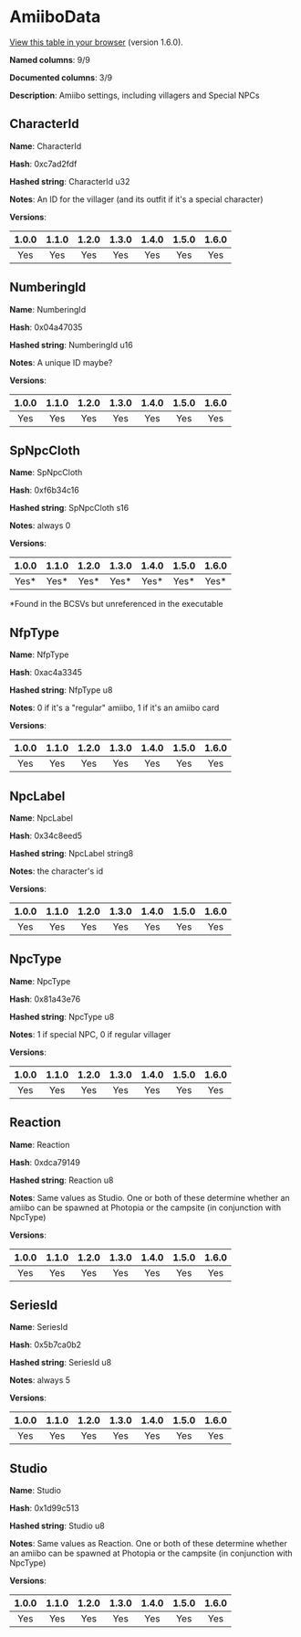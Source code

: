 # AmiiboData
[View this table in your browser](AmiiboData-value.md) (version 1.6.0).

**Named columns**: 9/9

**Documented columns**: 3/9

**Description**: Amiibo settings, including villagers and Special NPCs
## CharacterId

**Name**: CharacterId

**Hash**: 0xc7ad2fdf

**Hashed string**: CharacterId u32

**Notes**: An ID for the villager (and its outfit if it's a special character)

**Versions**: 

 | 1.0.0 | 1.1.0 | 1.2.0 | 1.3.0 | 1.4.0 | 1.5.0 | 1.6.0
|:--:|:--:|:--:|:--:|:--:|:--:|:--:|
| Yes | Yes | Yes | Yes | Yes | Yes | Yes| 


## NumberingId

**Name**: NumberingId

**Hash**: 0x04a47035

**Hashed string**: NumberingId u16

**Notes**: A unique ID maybe?

**Versions**: 

 | 1.0.0 | 1.1.0 | 1.2.0 | 1.3.0 | 1.4.0 | 1.5.0 | 1.6.0
|:--:|:--:|:--:|:--:|:--:|:--:|:--:|
| Yes | Yes | Yes | Yes | Yes | Yes | Yes| 


## SpNpcCloth

**Name**: SpNpcCloth

**Hash**: 0xf6b34c16

**Hashed string**: SpNpcCloth s16

**Notes**: always 0

**Versions**: 

 | 1.0.0 | 1.1.0 | 1.2.0 | 1.3.0 | 1.4.0 | 1.5.0 | 1.6.0
|:--:|:--:|:--:|:--:|:--:|:--:|:--:|
| Yes* | Yes* | Yes* | Yes* | Yes* | Yes* | Yes*| 

*Found in the BCSVs but unreferenced in the executable

## NfpType

**Name**: NfpType

**Hash**: 0xac4a3345

**Hashed string**: NfpType u8

**Notes**: 0 if it's a "regular" amiibo, 1 if it's an amiibo card

**Versions**: 

 | 1.0.0 | 1.1.0 | 1.2.0 | 1.3.0 | 1.4.0 | 1.5.0 | 1.6.0
|:--:|:--:|:--:|:--:|:--:|:--:|:--:|
| Yes | Yes | Yes | Yes | Yes | Yes | Yes| 


## NpcLabel

**Name**: NpcLabel

**Hash**: 0x34c8eed5

**Hashed string**: NpcLabel string8

**Notes**: the character's id

**Versions**: 

 | 1.0.0 | 1.1.0 | 1.2.0 | 1.3.0 | 1.4.0 | 1.5.0 | 1.6.0
|:--:|:--:|:--:|:--:|:--:|:--:|:--:|
| Yes | Yes | Yes | Yes | Yes | Yes | Yes| 


## NpcType

**Name**: NpcType

**Hash**: 0x81a43e76

**Hashed string**: NpcType u8

**Notes**: 1 if special NPC, 0 if regular villager

**Versions**: 

 | 1.0.0 | 1.1.0 | 1.2.0 | 1.3.0 | 1.4.0 | 1.5.0 | 1.6.0
|:--:|:--:|:--:|:--:|:--:|:--:|:--:|
| Yes | Yes | Yes | Yes | Yes | Yes | Yes| 


## Reaction

**Name**: Reaction

**Hash**: 0xdca79149

**Hashed string**: Reaction u8

**Notes**: Same values as Studio. One or both of these determine whether an amiibo can be spawned at Photopia or the campsite (in conjunction with NpcType)

**Versions**: 

 | 1.0.0 | 1.1.0 | 1.2.0 | 1.3.0 | 1.4.0 | 1.5.0 | 1.6.0
|:--:|:--:|:--:|:--:|:--:|:--:|:--:|
| Yes | Yes | Yes | Yes | Yes | Yes | Yes| 


## SeriesId

**Name**: SeriesId

**Hash**: 0x5b7ca0b2

**Hashed string**: SeriesId u8

**Notes**: always 5

**Versions**: 

 | 1.0.0 | 1.1.0 | 1.2.0 | 1.3.0 | 1.4.0 | 1.5.0 | 1.6.0
|:--:|:--:|:--:|:--:|:--:|:--:|:--:|
| Yes | Yes | Yes | Yes | Yes | Yes | Yes| 


## Studio

**Name**: Studio

**Hash**: 0x1d99c513

**Hashed string**: Studio u8

**Notes**: Same values as Reaction. One or both of these determine whether an amiibo can be spawned at Photopia or the campsite (in conjunction with NpcType)

**Versions**: 

 | 1.0.0 | 1.1.0 | 1.2.0 | 1.3.0 | 1.4.0 | 1.5.0 | 1.6.0
|:--:|:--:|:--:|:--:|:--:|:--:|:--:|
| Yes | Yes | Yes | Yes | Yes | Yes | Yes| 


